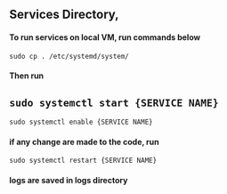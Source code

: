 ## Services Directory, 
#### To run services on local VM, run commands below
`sudo cp . /etc/systemd/system/`
#### Then run
`sudo systemctl start {SERVICE NAME}`
----
`sudo systemctl enable {SERVICE NAME}`

#### if any change are made to the code, run
`sudo systemctl restart {SERVICE NAME}`

#### logs are saved in logs directory
